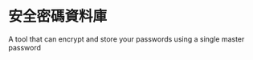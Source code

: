 [Title]: # (安全的密碼資料庫)
[Difficulty]: # (初學者)
[Order]: # (102)

# 安全密碼資料庫

A tool that can encrypt and store your passwords using a single master password